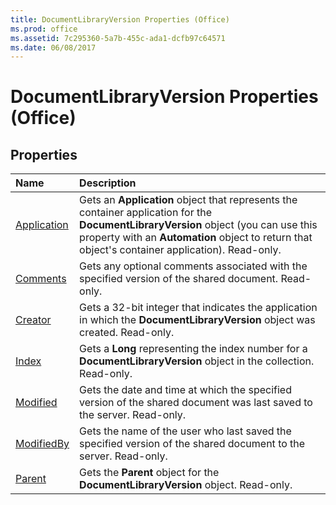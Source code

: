 ```yaml
---
title: DocumentLibraryVersion Properties (Office)
ms.prod: office
ms.assetid: 7c295360-5a7b-455c-ada1-dcfb97c64571
ms.date: 06/08/2017
---
```



# DocumentLibraryVersion Properties (Office)

## Properties



|**Name**|**Description**|
|:-----|:-----|
|[Application](documentlibraryversion-application-property-office.md)|Gets an **Application** object that represents the container application for the **DocumentLibraryVersion** object (you can use this property with an **Automation** object to return that object's container application). Read-only.|
|[Comments](documentlibraryversion-comments-property-office.md)|Gets any optional comments associated with the specified version of the shared document. Read-only.|
|[Creator](documentlibraryversion-creator-property-office.md)|Gets a 32-bit integer that indicates the application in which the **DocumentLibraryVersion** object was created. Read-only.|
|[Index](documentlibraryversion-index-property-office.md)|Gets a **Long** representing the index number for a **DocumentLibraryVersion** object in the collection. Read-only.|
|[Modified](documentlibraryversion-modified-property-office.md)|Gets the date and time at which the specified version of the shared document was last saved to the server. Read-only.|
|[ModifiedBy](documentlibraryversion-modifiedby-property-office.md)|Gets the name of the user who last saved the specified version of the shared document to the server. Read-only.|
|[Parent](documentlibraryversion-parent-property-office.md)|Gets the **Parent** object for the **DocumentLibraryVersion** object. Read-only.|

